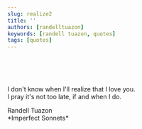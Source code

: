 ```yaml
---
slug: realize2
title: ''
authors: [randelltuazon]
keywords: [randell tuazon, quotes]
tags: [quotes]
---
```


<br/><br/><br/>

I don't know when I'll realize that I love you.  
I pray it's not too late, if and when I do.

<footer>
  <div class="text-xs mt-2 text-stone-500">Randell Tuazon</div>
  <div class="text-xs mt-2 text-stone-500">*Imperfect Sonnets*</div>
</footer>
